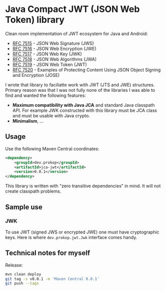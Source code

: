 # Java Compact JWT (JSON Web Token) library

Clean room implementation of JWT ecosystem for Java and Android:

- [RFC 7515](http://www.rfc-editor.org/info/rfc7515) - JSON Web Signature (JWS)
- [RFC 7516](http://www.rfc-editor.org/info/rfc7516) - JSON Web Encryption (JWE)
- [RFC 7517](http://www.rfc-editor.org/info/rfc7517) - JSON Web Key (JWK)
- [RFC 7518](http://www.rfc-editor.org/info/rfc7518) - JSON Web Algorithms (JWA)
- [RFC 7519](http://www.rfc-editor.org/info/rfc7519) - JSON Web Token (JWT)
- [RFC 7520](http://www.rfc-editor.org/info/rfc7520) - Examples of Protecting Content Using JSON Object Signing and Encryption (JOSE)

I wrote that library to faciliatte work with JWT (JTS and JWE) structures.
Primary reason was that I was not fully none of the libraries I was able to find and wanted the following features:

- **Maximum compatibility with Java JCA** and standard Java classpath API.
For example JWK constructed with this library must be JCA class and must be usable with Java crypto.
- **Minimalism**, ...

## Usage

Use the following Maven Central coordinates:

```xml
<dependency>
    <groupId>dev.prokop</groupId>
    <artifactId>jca-jwt</artifactId>
    <version>0.0.1</version>
</dependency>
```

This library is written with "zero transitive dependencies" in mind.
It will not create classpath problems.

## Sample use

### JWK

To use JWT (signed JWS or encrypted JWE) one must have cryptographic keys.
Here is where `dev.prokop.jwt.Jwk` interface comes handy.

## Technical notes for myself

Release:

```bash
mvn clean deploy
git tag -s v0.0.1 -m 'Maven Central 0.0.1'
git push --tags
```

